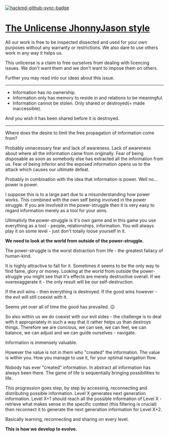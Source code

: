 [![hackmd-github-sync-badge](https://hackmd.io/nCpLO3gxRlSmKVG3Zxy2hA/badge)](https://hackmd.io/nCpLO3gxRlSmKVG3Zxy2hA)
# [The Unlicense JhonnyJason style](https://github.com/JhonnyJason/lenny-unlicense)

All our work is free to be inspected dissected and used for your own purposes without any warranty or restrictions.
We also dare to use others work in any way it helps us.

This unlicense is a claim to free ourselves from dealing with licencing issues. 
We don't want them and we don't want to impose them on others. 

Further you may read into our ideas about this issue. 

---

- Information has no ownership.
- Information only has memory to reside in and relations to be meaningful.
- Information cannot be stolen. Only shared or destroyed(= made inaccessible).

And you wish it has been shared before it is destroyed.

---

Where does the desire to limit the free propagation of information come from?

Probably unnecessary fear and lack of awareness. 
Lack of awareness about where all the information came from originally.
Fear of being disposable as soon as somebody else has extracted all the information from us.
Fear of being inferior and the exposed information opens us to the attack which causes our ultimate defeat.

Probably in combination with the idea that information is power. Well no... power is power.

I suppose this is to a large part due to a misunderstanding how power works. This combined with the own self being involved in the power struggle.
If you are involved in the power-struggle then it is very easy to regard information merely as a tool for your aims.

Ultimativly the power-struggle is it's own game and in this game you use everything as a tool - people, relationships, information. You will always play it on some level - just don't totally loose yourself in it.

**We need to look at the world from outside of the power-struggle.**

The power-struggle is the worst distraction from life - the greatest fallacy of human-kind. 

It is highly attractive to fall for it. Sometimes it seems to be the only way to find fame, glory or money.
Looking at the world from outside the power-struggle you might see that it's effects are merely destructive overall. If we overexaggerate it - the only result will be our self-destruction. 

If the evil wins - then everything is destroyed.
If the good wins however - the evil will still coexist with it. 

Seems yet over all of time the good has prevailed. :wink: 

So also within us we do coexist with our evil sides - the challenge is to deal with it appropriately in such a way that it rather helps us than destroys things. Therefore we are concious, we can see, we can feel, we can balance, we can adjust and we can guide ourselves - navigate.

Information is immensely valuable. 

However the value is not in them who "created" the information. The value is within you. 
How you manage to use it, for your optimal navigation flow.

Nobody has ever "created" information. In abstract all information has always been there. 
The game of life is sequentially bringing possibilities to life.

This progression goes step, by step by accessing, reconnecting and distributing possible information. Level X generates next generation information. Level X+1 should reach all the possible information of Level X - retrieve what makes sense in the specific context (this filtering is crucial) then reconnect it to generate the next generation information for Level X+2.

Basically learning, reconnecting and sharing on every level. 

**This is how we develop to evolve.**
